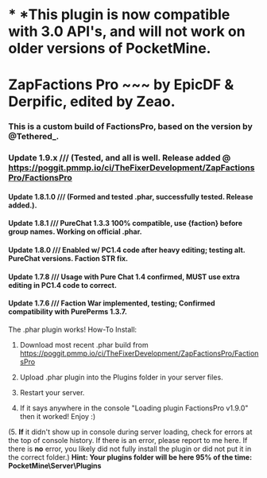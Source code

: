 # * *This plugin is now compatible with 3.0 API's, and will not work on older versions of PocketMine.
# ZapFactions Pro ~~~ by EpicDF & Derpific, edited by Zeao.

### This is a custom build of FactionsPro, based on the version by @Tethered_.

### Update 1.9.x /// (Tested, and all is well. Release added @ https://poggit.pmmp.io/ci/TheFixerDevelopment/ZapFactionsPro/FactionsPro
#### Update 1.8.1.0 /// (Formed and tested .phar, successfully tested. Release added.).
#### Update 1.8.1 /// PureChat 1.3.3 100% compatible, use {faction} before group names. Working on official .phar.
#### Update 1.8.0 /// Enabled w/ PC1.4 code after heavy editing; testing alt. PureChat versions. Faction STR fix.
#### Update 1.7.8 /// Usage with Pure Chat 1.4 confirmed, **MUST** use extra editing in PC1.4 code to correct.
#### Update 1.7.6 /// Faction War implemented, testing; Confirmed compatibility with PurePerms 1.3.7.

The .phar plugin works! How-To Install:

1. Download most recent .phar build from https://poggit.pmmp.io/ci/TheFixerDevelopment/ZapFactionsPro/FactionsPro

2. Upload .phar plugin into the Plugins folder in your server files.

3. Restart your server.

4. If it says anywhere in the console "Loading plugin FactionsPro v1.9.0" then it worked! Enjoy :)

(5. **If** it didn't show up in console during server loading, check for errors at the top of console history. If there is an error, please report to me here. If there is **no** error, you likely did not fully install the plugin or did not put it in the correct folder.)
**Hint: Your plugins folder will be here 95% of the time: PocketMine\Server\Plugins**

